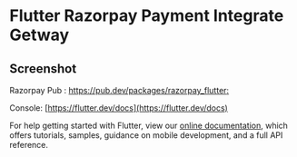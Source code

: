 # Flutter Razorpay Payment Integrate Getway


## Screenshot


Razorpay Pub : [https://pub.dev/packages/razorpay_flutter: ](https://pub.dev/packages/razorpay_flutter)


Console: [https://flutter.dev/docs](https://flutter.dev/docs)




For help getting started with Flutter, view our
[online documentation](https://flutter.dev/docs), which offers tutorials,
samples, guidance on mobile development, and a full API reference.
